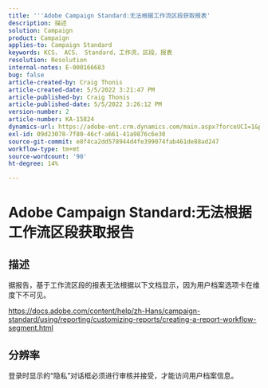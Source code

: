 ```yaml
---
title: '''Adobe Campaign Standard:无法根据工作流区段获取报表'
description: 描述
solution: Campaign
product: Campaign
applies-to: Campaign Standard
keywords: KCS， ACS， Standard，工作流，区段，报表
resolution: Resolution
internal-notes: E-000166683
bug: false
article-created-by: Craig Thonis
article-created-date: 5/5/2022 3:21:47 PM
article-published-by: Craig Thonis
article-published-date: 5/5/2022 3:26:12 PM
version-number: 2
article-number: KA-15824
dynamics-url: https://adobe-ent.crm.dynamics.com/main.aspx?forceUCI=1&pagetype=entityrecord&etn=knowledgearticle&id=9599cb0f-87cc-ec11-a7b5-6045bd00d995
exl-id: 09d23078-7f80-46cf-a661-41a9876c6e30
source-git-commit: e8f4ca2dd578944d4fe399074fab461de88ad247
workflow-type: tm+mt
source-wordcount: '90'
ht-degree: 14%

---
```


# Adobe Campaign Standard:无法根据工作流区段获取报告

## 描述


据报告，基于工作流区段的报表无法根据以下文档显示，因为用户档案选项卡在维度下不可见。

https://docs.adobe.com/content/help/zh-Hans/campaign-standard/using/reporting/customizing-reports/creating-a-report-workflow-segment.html


## 分辨率


登录时显示的“隐私”对话框必须进行审核并接受，才能访问用户档案信息。
